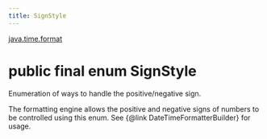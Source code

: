 ```yaml
---
title: SignStyle
---
```


[java.time.format](../packages/#java.time.format)

# public final enum SignStyle


Enumeration of ways to handle the positive/negative sign.
 <p>
 The formatting engine allows the positive and negative signs of numbers
 to be controlled using this enum.
 See {@link DateTimeFormatterBuilder} for usage.